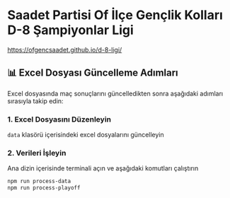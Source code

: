 # Saadet Partisi Of İlçe Gençlik Kolları D-8 Şampiyonlar Ligi

https://ofgencsaadet.github.io/d-8-ligi/

## 📊 Excel Dosyası Güncelleme Adımları

Excel dosyasında maç sonuçlarını güncelledikten sonra aşağıdaki adımları sırasıyla takip edin:

### 1. Excel Dosyasını Düzenleyin
`data` klasörü içerisindeki excel dosyalarını güncelleyin

### 2. Verileri İşleyin
Ana dizin içerisinde terminali açın ve aşağıdaki komutları çalıştırın
```bash
npm run process-data
npm run process-playoff
```
